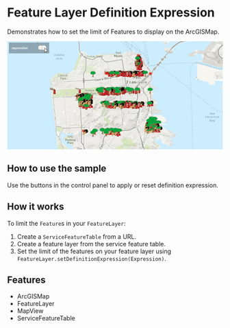 <h1>Feature Layer Definition Expression</h1>

<p>Demonstrates how to set the limit of Features to display on the ArcGISMap.</p>

<p><img src="FeatureLayerDefinitionExpression.gif"/></p>

<h2>How to use the sample</h2>

<p>Use the buttons in the control panel to apply or reset definition expression.</p>

<h2>How it works</h2>

<p>To limit the <code>Feature</code>s in your <code>FeatureLayer</code>:</p>

<ol>
    <li>Create a <code>ServiceFeatureTable</code> from a URL.</li>
    <li>Create a feature layer from the service feature table.</li>
    <li>Set the limit of the features on your feature layer using <code>FeatureLayer.setDefinitionExpression(Expression)</code>.</li>
</ol>

<h2>Features</h2>

<ul>
    <li>ArcGISMap</li>
    <li>FeatureLayer</li>
    <li>MapView</li>
    <li>ServiceFeatureTable</li>
</ul>
